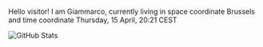 Hello visitor! I am Giammarco, currently living in space coordinate Brussels and time coordinate Thursday, 15 April, 20:21 CEST

![GitHub Stats](https://github-readme-stats.vercel.app/api?username=grcasanova)
